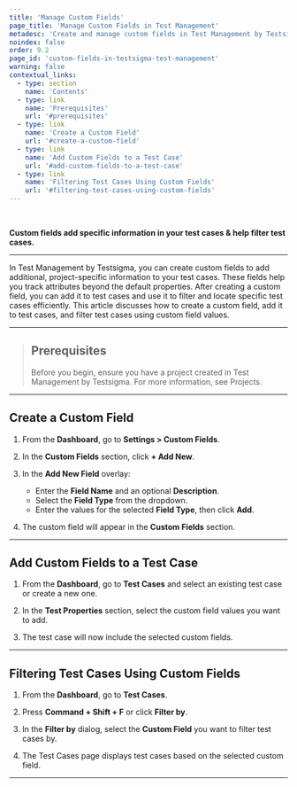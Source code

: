 ```yaml
---
title: 'Manage Custom Fields'
page_title: 'Manage Custom Fields in Test Management'
metadesc: 'Create and manage custom fields in Test Management by Testsigma to add specific details/additional details and filter tests efficiently in your test management workflow'
noindex: false
order: 9.2
page_id: 'custom-fields-in-testsigma-test-management'
warning: false
contextual_links:
  - type: section
    name: 'Contents'
  - type: link
    name: 'Prerequisites'
    url: '#prerequisites'
  - type: link
    name: 'Create a Custom Field'
    url: '#create-a-custom-field'
  - type: link
    name: 'Add Custom Fields to a Test Case'
    url: '#add-custom-fields-to-a-test-case'
  - type: link
    name: 'Filtering Test Cases Using Custom Fields'
    url: '#filtering-test-cases-using-custom-fields'
---
```


<br>

**Custom fields add specific information in your test cases & help filter test cases.**

---

In Test Management by Testsigma, you can create custom fields to add additional, project-specific information to your test cases. These fields help you track attributes beyond the default properties. After creating a custom field, you can add it to test cases and use it to filter and locate specific test cases efficiently. This article discusses how to create a custom field, add it to test cases, and filter test cases using custom field values.

---

> ## **Prerequisites**
>
> Before you begin, ensure you have a project created in Test Management by Testsigma. For more information, see Projects.

---

## **Create a Custom Field**

1. From the **Dashboard**, go to **Settings > Custom Fields**.

2. In the **Custom Fields** section, click **+ Add New**.

3. In the **Add New Field** overlay:

   - Enter the **Field Name** and an optional **Description**.
   - Select the **Field Type** from the dropdown.
   - Enter the values for the selected **Field Type**, then click **Add**.

4. The custom field will appear in the **Custom Fields** section.

---

## **Add Custom Fields to a Test Case**

1. From the **Dashboard**, go to **Test Cases** and select an existing test case or create a new one.

2. In the **Test Properties** section, select the custom field values you want to add.

3. The test case will now include the selected custom fields.

---

## **Filtering Test Cases Using Custom Fields**

1. From the **Dashboard**, go to **Test Cases**.

2. Press **Command + Shift + F** or click **Filter by**.

3. In the **Filter by** dialog, select the **Custom Field** you want to filter test cases by.

4. The Test Cases page displays test cases based on the selected custom field.

---
